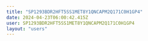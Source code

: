 ```yaml
---
title: "SP1293BDR2HFT5SS1MET8Y1QNCAPM2Q171C0H1GP4"
date: 2024-04-23T06:00:42.415Z
user: SP1293BDR2HFT5SS1MET8Y1QNCAPM2Q171C0H1GP4
layout: "users"
---
```

    